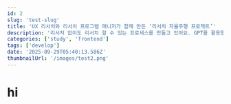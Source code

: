 ```yaml
---
id: 2
slug: 'test-slug'
title: 'UX 리서처와 리서치 프로그램 매니저가 함께 만든 ‘리서치 자율주행 프로젝트’'
description: '리서처 없이도 리서치 할 수 있는 프로세스를 만들고 있어요. GPT를 활용한 ‘리서치 자율주행 프로젝트’ 이야기를 들려드릴게요.'
categories: ['study', 'frontend']
tags: ['develop']
date: '2025-09-29T05:40:13.586Z'
thumbnailUrl: '/images/test2.png'
---
```


# hi
